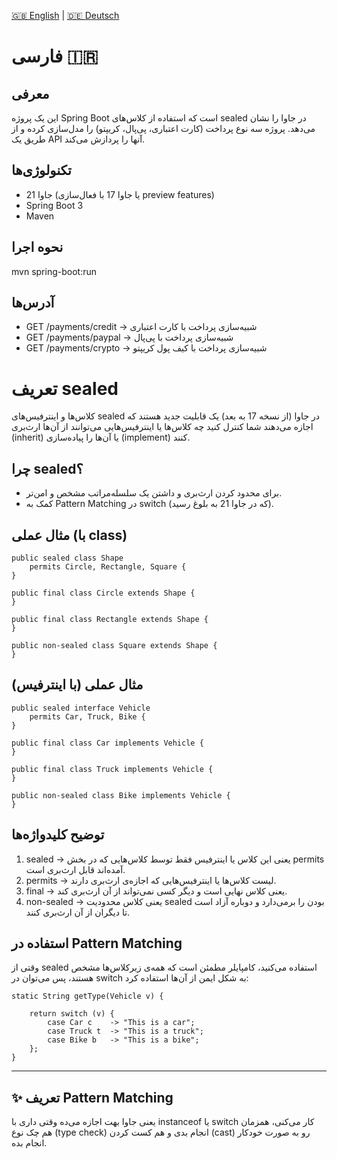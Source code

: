 [🇬🇧 English](./README.md) | [🇩🇪 Deutsch](./README.de.md)

# فارسی 🇮🇷
## معرفی
این یک پروژه Spring Boot است که استفاده از کلاس‌های sealed در جاوا را نشان می‌دهد.
پروژه سه نوع پرداخت (کارت اعتباری، پی‌پال، کریپتو) را مدل‌سازی کرده و از طریق یک API آنها را پردازش می‌کند.

## تکنولوژی‌ها
- جاوا 21 (یا جاوا 17 با فعال‌سازی preview features)
- Spring Boot 3
- Maven

## نحوه اجرا
mvn spring-boot:run

## آدرس‌ها

- GET /payments/credit → شبیه‌سازی پرداخت با کارت اعتباری
- GET /payments/paypal → شبیه‌سازی پرداخت با پی‌پال
- GET /payments/crypto → شبیه‌سازی پرداخت با کیف پول کریپتو

# تعریف sealed
کلاس‌ها و اینترفیس‌های sealed در جاوا (از نسخه 17 به بعد) یک قابلیت جدید هستند که اجازه می‌دهند شما کنترل کنید چه کلاس‌ها یا اینترفیس‌هایی می‌توانند از آن‌ها ارث‌بری (inherit) یا آن‌ها را پیاده‌سازی (implement) کنند.

## چرا sealed؟
- برای محدود کردن ارث‌بری و داشتن یک سلسله‌مراتب مشخص و امن‌تر.
- کمک به Pattern Matching در switch (که در جاوا 21 به بلوغ رسید).

## مثال عملی (با class)
    public sealed class Shape
        permits Circle, Rectangle, Square {
    }

    public final class Circle extends Shape {
    }

    public final class Rectangle extends Shape {
    }

    public non-sealed class Square extends Shape {
    }



## مثال عملی (با اینترفیس)
    public sealed interface Vehicle
        permits Car, Truck, Bike {
    }

    public final class Car implements Vehicle {
    }

    public final class Truck implements Vehicle {
    }

    public non-sealed class Bike implements Vehicle {
    }


## توضیح کلیدواژه‌ها
1. sealed → یعنی این کلاس یا اینترفیس فقط توسط کلاس‌هایی که در بخش permits آمده‌اند قابل ارث‌بری است.
2. permits → لیست کلاس‌ها یا اینترفیس‌هایی که اجازه‌ی ارث‌بری دارند.
3. final → یعنی کلاس نهایی است و دیگر کسی نمی‌تواند از آن ارث‌بری کند.
4. non-sealed → یعنی کلاس محدودیت sealed بودن را برمی‌دارد و دوباره آزاد است تا دیگران از آن ارث‌بری کنند.


## استفاده در Pattern Matching
وقتی از sealed استفاده می‌کنید، کامپایلر مطمئن است که همه‌ی زیرکلاس‌ها مشخص هستند، پس می‌توان در switch به شکل ایمن از آن‌ها استفاده کرد:


    static String getType(Vehicle v) {

        return switch (v) {
            case Car c    -> "This is a car";
            case Truck t  -> "This is a truck";
            case Bike b   -> "This is a bike";
        };
    }

---

## ✨ تعریف Pattern Matching 
یعنی جاوا بهت اجازه می‌ده وقتی داری با instanceof یا switch کار می‌کنی، همزمان هم چک نوع (type check) انجام بدی و هم کست کردن (cast) رو به صورت خودکار انجام بده.